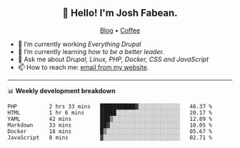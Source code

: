 <h2 align="center">👋 Hello! I'm Josh Fabean.</h2>
<p align="center">
  <a href="https://joshfabean.com">Blog</a> •
  <a href="https://www.buymeacoffee.com/LSxne6Yr4">Coffee</a>
</p>

- 🔭 I’m currently working *Everything Drupal*
- 🌱 I’m currently learning *how to be a better leader.*
- 💬 Ask me about *Drupal, Linux, PHP, Docker, CSS and JavaScript*
- 📫 How to reach me: [email from my website](https://joshfabean.com).

-------

📊 **Weekly development breakdown**
<!--START_SECTION:waka-->

```text
PHP          2 hrs 33 mins   ███████████▓░░░░░░░░░░░░░   46.37 %
HTML         1 hr 6 mins     █████░░░░░░░░░░░░░░░░░░░░   20.17 %
YAML         42 mins         ███▒░░░░░░░░░░░░░░░░░░░░░   12.89 %
Markdown     33 mins         ██▓░░░░░░░░░░░░░░░░░░░░░░   10.05 %
Docker       18 mins         █▒░░░░░░░░░░░░░░░░░░░░░░░   05.67 %
JavaScript   8 mins          ▓░░░░░░░░░░░░░░░░░░░░░░░░   02.71 %
```

<!--END_SECTION:waka-->

<!--
**fabean/fabean** is a ✨ _special_ ✨ repository because its `README.md` (this file) appears on your GitHub profile.

Here are some ideas to get you started:

- 🔭 I’m currently working on ...
- 🌱 I’m currently learning ...
- 👯 I’m looking to collaborate on ...
- 🤔 I’m looking for help with ...
- 💬 Ask me about ...
- 📫 How to reach me: ...
- 😄 Pronouns: ...
- ⚡ Fun fact: ...
-->
